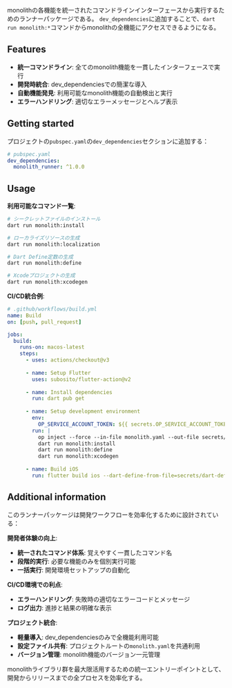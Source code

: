 monolithの各機能を統一されたコマンドラインインターフェースから実行するためのランナーパッケージである。
`dev_dependencies`に追加することで、`dart run monolith:*`コマンドからmonolithの全機能にアクセスできるようになる。

## Features

* **統一コマンドライン**: 全てのmonolith機能を一貫したインターフェースで実行
* **開発時統合**: dev_dependenciesでの簡潔な導入
* **自動機能発見**: 利用可能なmonolith機能の自動検出と実行
* **エラーハンドリング**: 適切なエラーメッセージとヘルプ表示

## Getting started

プロジェクトの`pubspec.yaml`の`dev_dependencies`セクションに追加する：

```yaml
# pubspec.yaml
dev_dependencies:
  monolith_runner: ^1.0.0
```

## Usage

**利用可能なコマンド一覧**:
```bash
# シークレットファイルのインストール
dart run monolith:install

# ローカライズリソースの生成
dart run monolith:localization

# Dart Define定数の生成
dart run monolith:define

# Xcodeプロジェクトの生成
dart run monolith:xcodegen
```

**CI/CD統合例**:
```yaml
# .github/workflows/build.yml
name: Build
on: [push, pull_request]

jobs:
  build:
    runs-on: macos-latest
    steps:
      - uses: actions/checkout@v3
      
      - name: Setup Flutter
        uses: subosito/flutter-action@v2
        
      - name: Install dependencies
        run: dart pub get
        
      - name: Setup development environment
        env:
          OP_SERVICE_ACCOUNT_TOKEN: ${{ secrets.OP_SERVICE_ACCOUNT_TOKEN }}
        run: |
          op inject --force --in-file monolith.yaml --out-file secrets/monolith.yaml
          dart run monolith:install
          dart run monolith:define
          dart run monolith:xcodegen
          
      - name: Build iOS
        run: flutter build ios --dart-define-from-file=secrets/dart-define/production.json
```

## Additional information

このランナーパッケージは開発ワークフローを効率化するために設計されている：

**開発者体験の向上**:
- **統一されたコマンド体系**: 覚えやすく一貫したコマンド名
- **段階的実行**: 必要な機能のみを個別実行可能
- **一括実行**: 開発環境セットアップの自動化

**CI/CD環境での利点**:
- **エラーハンドリング**: 失敗時の適切なエラーコードとメッセージ
- **ログ出力**: 進捗と結果の明確な表示

**プロジェクト統合**:
- **軽量導入**: dev_dependenciesのみで全機能利用可能
- **設定ファイル共有**: プロジェクトルートの`monolith.yaml`を共通利用
- **バージョン管理**: monolith機能のバージョン一元管理

monolithライブラリ群を最大限活用するための統一エントリーポイントとして、
開発からリリースまでの全プロセスを効率化する。
